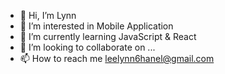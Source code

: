 - 👋 Hi, I’m Lynn
- 👀 I’m interested in Mobile Application 
- 🌱 I’m currently learning JavaScript & React
- 💞️ I’m looking to collaborate on ...
- 📫 How to reach me leelynn6hanel@gmail.com

<!---
6hanel/6hanel is a ✨ special ✨ repository because its `README.md` (this file) appears on your GitHub profile.
You can click the Preview link to take a look at your changes.
--->
